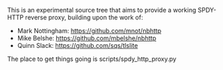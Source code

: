 This is an experimental source tree that aims to provide a working SPDY-HTTP reverse proxy, building upon the work of:

* Mark Nottingham: https://github.com/mnot/nbhttp
* Mike Belshe: https://github.com/mbelshe/nbhttp
* Quinn Slack: https://github.com/sqs/tlslite

The place to get things going is scripts/spdy_http_proxy.py
